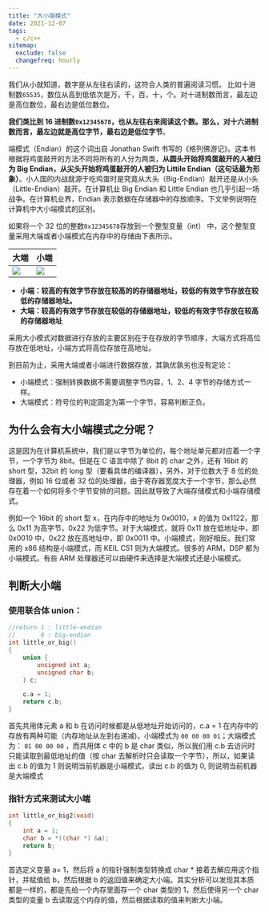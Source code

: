 ```yaml
---
title: "大小端模式"
date: 2021-12-07
tags:
  - c/c++
sitemap:
  exclude: false
  changefreq: hourly
---
```


我们从小就知道，数字是从左往右读的，这符合人类的普遍阅读习惯。
比如十进制数`65535`，数位从高到低依次是万，千，百，十，个。对十进制数而言，最左边是高位数位，最右边是低位数位。

**我们类比到 16 进制数`0x12345678`，也从左往右来阅读这个数。那么，对十六进制数而言，最左边就是高位字节，最右边是低位字节**。

端模式（Endian）的这个词出自 Jonathan Swift 书写的《格列佛游记》。这本书根据将鸡蛋敲开的方法不同将所有的人分为两类，**从圆头开始将鸡蛋敲开的人被归为 Big Endian，从尖头开始将鸡蛋敲开的人被归为 Littile Endian（这句话最为形象）**。小人国的内战就源于吃鸡蛋时是究竟从大头（Big-Endian）敲开还是从小头（Little-Endian）敲开。在计算机业 Big Endian 和 Little Endian 也几乎引起一场战争。在计算机业界，Endian 表示数据在存储器中的存放顺序。下文举例说明在计算机中大小端模式的区别。

如果将一个 32 位的整数`0x12345678`存放到一个整型变量（int） 中，这个整型变量采用大端或者小端模式在内存中的存储由下表所示。

| 大端                                                 | 小端                                                 |
| ---------------------------------------------------- | ---------------------------------------------------- |
| ![](http://blog.loveli.site/mweb/16389448943776.jpg) | ![](http://blog.loveli.site/mweb/16389448998190.jpg) |

- **小端：较高的有效字节存放在较高的的存储器地址，较低的有效字节存放在较低的存储器地址。**
- **大端：较高的有效字节存放在较低的存储器地址，较低的有效字节存放在较高的存储器地址**

采用大小模式对数据进行存放的主要区别在于在存放的字节顺序，大端方式将高位存放在低地址，小端方式将高位存放在高地址。

到目前为止，采用大端或者小端进行数据存放，其孰优孰劣也没有定论：

- 小端模式：强制转换数据不需要调整字节内容，1、2、4 字节的存储方式一样。
- 大端模式：符号位的判定固定为第一个字节，容易判断正负。

## 为什么会有大小端模式之分呢？

这是因为在计算机系统中，我们是以字节为单位的，每个地址单元都对应着一个字节，一个字节为 8bit。但是在 C 语言中除了 8bit 的 char 之外，还有 16bit 的 short 型，32bit 的 long 型（要看具体的编译器），另外，对于位数大于 8 位的处理器，例如 16 位或者 32 位的处理器，由于寄存器宽度大于一个字节，那么必然存在着一个如何将多个字节安排的问题。因此就导致了大端存储模式和小端存储模式。

例如一个 16bit 的 short 型 x，在内存中的地址为 0x0010，x 的值为 0x1122，那么 0x11 为高字节，0x22 为低字节。对于大端模式，就将 0x11 放在低地址中，即 0x0010 中，0x22 放在高地址中，即 0x0011 中。小端模式，刚好相反。我们常用的 x86 结构是小端模式，而 KEIL C51 则为大端模式。很多的 ARM，DSP 都为小端模式。有些 ARM 处理器还可以由硬件来选择是大端模式还是小端模式。

## 判断大小端

### 使用联合体 union：

```c
//return 1 : little-endian
//       0 : big-endian
int little_or_big()
{
    union {
        unsigned int a;
        unsigned char b;
    } c;

    c.a = 1;
    return c.b;
}
```

首先共用体元素 a 和 b 在访问时候都是从低地址开始访问的，c.a = 1 在内存中的存放有两种可能（内存地址从左到右递减)，小端模式为 `00 00 00 01`；大端模式为： `01 00 00 00` ，而共用体 c 中的 b 是 char 类似，所以我们用 c.b 去访问时只能读取到最低地址的值（按 char 去解析时只会读取一个字节），所以，如果读出 c.b 的值为 1 则说明当前机器是小端模式，读出 c.b 的值为 0, 则说明当前机器是大端模式

### 指针方式来测试大小端

```c
int little_or_big2(void)
{
    int a = 1;
    char b = *((char *) &a);
    return b;
}
```

首选定义变量 a= 1，然后将 a 的指针强制类型转换成 char \* 接着去解应用这个指针，并赋值给 b，然后根据 b 的返回值来确定大小端。其实分析可以发现其本质都是一样的，都是先给一个内存里面存一个 char 类型的 1，然后使得另一个 char 类型的变量 b 去读取这个内存的值，然后根据读取的值来判断大小端。
